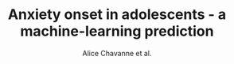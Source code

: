 ---
cat: gaia
subcat: platform
bestof: false
author: Alice Chavanne et al.
title: Anxiety onset in adolescents - a machine-learning prediction
journal: Molecular Psychiatry
year: 2023
type: article
url: https -//www.nature.com/articles/s41380-022-01840-z
doi: 10.1038/s41380-022-01840-z
---